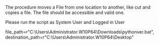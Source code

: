 The procedure moves a File from one location to another, like cut and copies a file. The file should be accessible and valid one.

Please run the script as System User and Logged in User

file_path=r"C:\Users\Administrator.W10P64\Downloads\pythonver.bat", destination_path=r"C:\Users\Administrator.W10P64\Desktop"